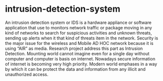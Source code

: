 # intrusion-detection-system
 An intrusion detection system or IDS is a hardware appliance or software application that use to monitors network traffic or package moving in any kind of networks to search for suspicious activities and unknown threats, sending up alerts when it that kind of threats item in the network. 	Security is the major issue for the wireless and Mobile AD HOC network because it is using “AIR” as media. Research project address this part as Intrusion Detection. Mounting world cannot imagine even for a single day without computer and computer is basis on internet. Nowadays secure information of internet is becoming very high priority. Modern world emphases in a way by which it can be protect the data and information from any illicit and unauthorized access.
